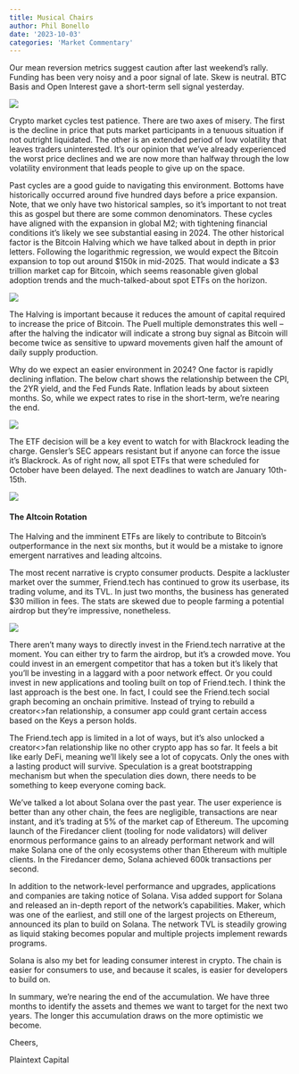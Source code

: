 ```yaml
---
title: Musical Chairs
author: Phil Bonello
date: '2023-10-03'
categories: 'Market Commentary'
---
```

Our mean reversion metrics suggest caution after last weekend’s rally. Funding has been very noisy and a poor signal of late. Skew is neutral. BTC Basis and Open Interest gave a short-term sell signal yesterday.

![](/images/Screenshot%202023-10-03%20at%2010.19.29%20AM.png)

Crypto market cycles test patience. There are two axes of misery. The first is the decline in price that puts market participants in a tenuous situation if not outright liquidated. The other is an extended period of low volatility that leaves traders uninterested. It’s our opinion that we’ve already experienced the worst price declines and we are now more than halfway through the low volatility environment that leads people to give up on the space.

Past cycles are a good guide to navigating this environment. Bottoms have historically occurred around five hundred days before a price expansion. Note, that we only have two historical samples, so it’s important to not treat this as gospel but there are some common denominators. These cycles have aligned with the expansion in global M2; with tightening financial conditions it’s likely we see substantial easing in 2024. The other historical factor is the Bitcoin Halving which we have talked about in depth in prior letters. Following the logarithmic regression, we would expect the Bitcoin expansion to top out around $150k in mid-2025. That would indicate a $3 trillion market cap for Bitcoin, which seems reasonable given global adoption trends and the much-talked-about spot ETFs on the horizon.

![](/images/cycle_analysis.png)

The Halving is important because it reduces the amount of capital required to increase the price of Bitcoin. The Puell multiple demonstrates this well – after the halving the indicator will indicate a strong buy signal as Bitcoin will become twice as sensitive to upward movements given half the amount of daily supply production.

Why do we expect an easier environment in 2024? One factor is rapidly declining inflation. The below chart shows the relationship between the CPI, the 2YR yield, and the Fed Funds Rate. Inflation leads by about sixteen months. So, while we expect rates to rise in the short-term, we’re nearing the end.

![](/images/rates_cpi.jpg)

The ETF decision will be a key event to watch for with Blackrock leading the charge. Gensler’s SEC appears resistant but if anyone can force the issue it’s Blackrock. As of right now, all spot ETFs that were scheduled for October have been delayed. The next deadlines to watch are January 10th-15th.

![](/images/etfs.jpg)

#### The Altcoin Rotation

The Halving and the imminent ETFs are likely to contribute to Bitcoin’s outperformance in the next six months, but it would be a mistake to ignore emergent narratives and leading altcoins.

The most recent narrative is crypto consumer products. Despite a lackluster market over the summer, Friend.tech has continued to grow its userbase, its trading volume, and its TVL. In just two months, the business has generated $30 million in fees. The stats are skewed due to people farming a potential airdrop but they’re impressive, nonetheless.

![](/images/Screenshot%202023-10-03%20at%2010.22.04%20AM.png)

There aren’t many ways to directly invest in the Friend.tech narrative at the moment. You can either try to farm the airdrop, but it’s a crowded move. You could invest in an emergent competitor that has a token but it’s likely that you’ll be investing in a laggard with a poor network effect. Or you could invest in new applications and tooling built on top of Friend.tech. I think the last approach is the best one. In fact, I could see the Friend.tech social graph becoming an onchain primitive. Instead of trying to rebuild a creator<>fan relationship, a consumer app could grant certain access based on the Keys a person holds.

The Friend.tech app is limited in a lot of ways, but it’s also unlocked a creator<>fan relationship like no other crypto app has so far. It feels a bit like early DeFi, meaning we’ll likely see a lot of copycats. Only the ones with a lasting product will survive. Speculation is a great bootstrapping mechanism but when the speculation dies down, there needs to be something to keep everyone coming back.

We’ve talked a lot about Solana over the past year. The user experience is better than any other chain, the fees are negligible, transactions are near instant, and it’s trading at 5% of the market cap of Ethereum. The upcoming launch of the Firedancer client (tooling for node validators) will deliver enormous performance gains to an already performant network and will make Solana one of the only ecosystems other than Ethereum with multiple clients. In the Firedancer demo, Solana achieved 600k transactions per second.

In addition to the network-level performance and upgrades, applications and companies are taking notice of Solana. Visa added support for Solana and released an in-depth report of the network’s capabilities. Maker, which was one of the earliest, and still one of the largest projects on Ethereum, announced its plan to build on Solana. The network TVL is steadily growing as liquid staking becomes popular and multiple projects implement rewards programs.

Solana is also my bet for leading consumer interest in crypto. The chain is easier for consumers to use, and because it scales, is easier for developers to build on.

In summary, we’re nearing the end of the accumulation. We have three months to identify the assets and themes we want to target for the next two years. The longer this accumulation draws on the more optimistic we become.

Cheers,

Plaintext Capital
